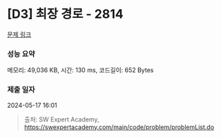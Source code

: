 # [D3] 최장 경로 - 2814 

[문제 링크](https://swexpertacademy.com/main/code/problem/problemDetail.do?contestProbId=AV7GOPPaAeMDFAXB) 

### 성능 요약

메모리: 49,036 KB, 시간: 130 ms, 코드길이: 652 Bytes

### 제출 일자

2024-05-17 16:01



> 출처: SW Expert Academy, https://swexpertacademy.com/main/code/problem/problemList.do
